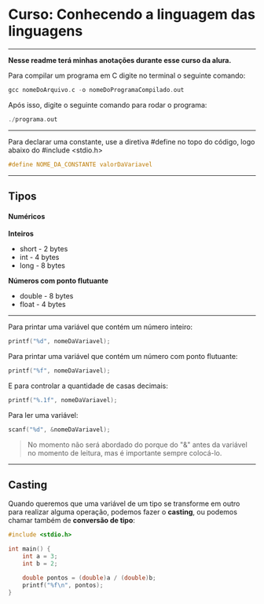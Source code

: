 # Curso: Conhecendo a linguagem das linguagens
---

**Nesse readme terá minhas anotações durante esse curso da alura.**


Para compilar um programa em C digite no terminal o seguinte comando:
```C
gcc nomeDoArquivo.c -o nomeDoProgramaCompilado.out
```

Após isso, digite o seguinte comando para rodar o programa:
```C
./programa.out
```
---
Para declarar uma constante, use a diretiva #define no topo do código, logo abaixo do #include <stdio.h>
```C
#define NOME_DA_CONSTANTE valorDaVariavel
```
---

## Tipos
#### Numéricos
**Inteiros**
- short - 2 bytes
- int - 4 bytes
- long - 8 bytes

**Números com ponto flutuante**
- double - 8 bytes
- float - 4 bytes

---

Para printar uma variável que contém um número inteiro:
```C
printf("%d", nomeDaVariavel);
```

Para printar uma variável que contém um número com ponto flutuante:
```C
printf("%f", nomeDaVariavel);
```

E para controlar a quantidade de casas decimais:
```C
printf("%.1f", nomeDaVariavel);
```

Para ler uma variável:
```C
scanf("%d", &nomeDaVariavel);
```

> No momento não será abordado do porque do "&" antes da variável no momento de leitura, mas é importante sempre colocá-lo.
---

## Casting
Quando queremos que uma variável de um tipo se transforme em outro para realizar alguma operação, podemos fazer o **casting**, ou podemos chamar também de **conversão de tipo**:
```C
#include <stdio.h>

int main() {
    int a = 3;
    int b = 2;

    double pontos = (double)a / (double)b;
    printf("%f\n", pontos);
}
```
